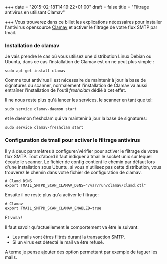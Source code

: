 +++
date = "2015-02-18T14:19:22+01:00"
draft = false
title = "Filtrage antivirus en utilisant Clamav"

+++
Vous trouverez dans ce billet les explications nécessaires pour installer l'antivirus opensource [Clamav](http://www.clamav.net/index.html) et activer le filtrage de votre flux SMTP par tmail.

<!--more--> 

### Installation de clamav

Je vais prendre le cas où vous utilisez une distribution Linux Debian ou Ubuntu, dans ce cas l’installation de Clamav est on ne peut plus simple :

	sudo apt-get install clamav

Comme tout antivirus il est nécessaire de maintenir à jour la base de signatures du scanner, normalement l'installation de Clamav va aussi entraîner l'installation de l'outil *freshclam* dédié à cet effet. 

Il ne nous reste plus qu'à lancer les services, le scanner en tant que tel:

	sudo service clamav-daemon start

et le daemon freshclam qui va maintenir à jour la base de signatures:

	sudo service clamav-freshclam start


### Configuration de tmail pour activer le filtrage antivirus

Il y à deux paramètres à configurer/vérifier pour activer le filtrage de votre flux SMTP. Tout d'abord il faut indiquer à tmail le socket unix sur lequel écoute le scanner. Le fichier de config contient le chemin par défaut lors d'une installation sous Ubuntu, si vous n'utilisez pas cette distribution, vous trouverez le chemin dans votre fichier de configuration de clamav.

	# Clamd DSNS
	export TMAIL_SMTPD_SCAN_CLAMAV_DSNS="/var/run/clamav/clamd.ctl"

Ensuite il ne reste plus qu'a activer le filtrage:

	# Clamav
	export TMAIL_SMTPD_SCAN_CLAMAV_ENABLED=true

Et voila !

Il faut savoir qu'actuellement le comportement va être le suivant:

* Les mails vont êtres filtrés durant la transaction SMTP.
* Si un virus est détecté le mail va être refusé. 

A terme je pense ajouter des option permettant par exemple de taguer les mails.
	